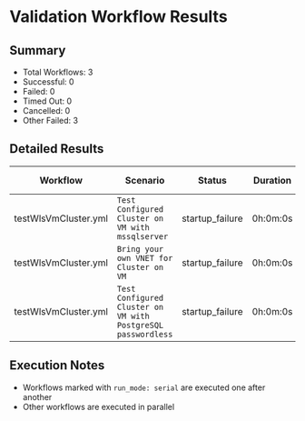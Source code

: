# Validation Workflow Results

## Summary
- Total Workflows: 3
- Successful: 0
- Failed: 0
- Timed Out: 0
- Cancelled: 0
- Other Failed: 3

## Detailed Results

| Workflow | Scenario | Status | Duration | Run URL |
|----------|----------|---------|-----------|----------|
| testWlsVmCluster.yml | `Test Configured Cluster on VM with mssqlserver` | startup_failure | 0h:0m:0s | [View Run](https://github.com/oracle/weblogic-azure/actions/runs/18278704049) |
| testWlsVmCluster.yml | `Bring your own VNET for Cluster on VM` | startup_failure | 0h:0m:0s | [View Run](https://github.com/oracle/weblogic-azure/actions/runs/18278706324) |
| testWlsVmCluster.yml | `Test Configured Cluster on VM with PostgreSQL passwordless` | startup_failure | 0h:0m:0s | [View Run](https://github.com/oracle/weblogic-azure/actions/runs/18278708863) |


## Execution Notes
- Workflows marked with `run_mode: serial` are executed one after another
- Other workflows are executed in parallel

